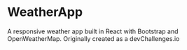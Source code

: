 # WeatherApp
A responsive weather app built in React with Bootstrap and OpenWeatherMap. Originally created as a devChallenges.io
